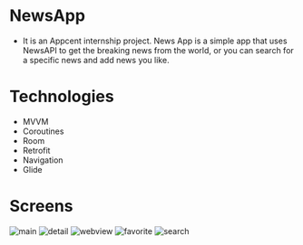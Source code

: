 # NewsApp
*  It is an Appcent internship project. News App is a simple app that uses NewsAPI to get the breaking news from the world, or you can search for a specific news and add news you like.

# Technologies

*  MVVM
*  Coroutines
*  Room
*  Retrofit
*  Navigation
*  Glide

# Screens
![main](https://github.com/anlrsln/Appcent-NewsApp/assets/78483083/2b56b467-a86e-44d5-8fd2-f1090594e4c7)
![detail](https://github.com/anlrsln/Appcent-NewsApp/assets/78483083/6d775f46-76da-4756-ae6b-d3820ac80046)
![webview](https://github.com/anlrsln/Appcent-NewsApp/assets/78483083/136ab829-7e79-4477-9554-988f93c39b30)
![favorite](https://github.com/anlrsln/Appcent-NewsApp/assets/78483083/c210c6d2-4f5b-42ce-abd7-7107dfd38a9a)
![search](https://github.com/anlrsln/Appcent-NewsApp/assets/78483083/33f54dd9-9888-482c-84b6-63373ac0741a)
